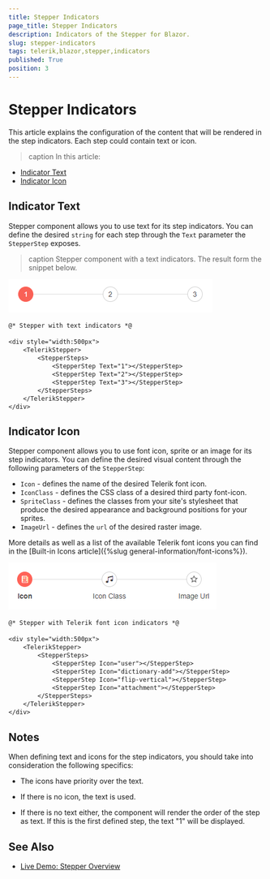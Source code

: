 ```yaml
---
title: Stepper Indicators
page_title: Stepper Indicators
description: Indicators of the Stepper for Blazor.
slug: stepper-indicators
tags: telerik,blazor,stepper,indicators
published: True
position: 3
---
```



# Stepper Indicators

This article explains the configuration of the content that will be rendered in the step indicators. Each step could contain text or icon.

>caption In this article:

* [Indicator Text](#indicator-text)
* [Indicator Icon](#indicator-icon)

## Indicator Text

Stepper component allows you to use text for its step indicators. You can define the desired `string` for each step through the `Text` parameter the `StepperStep` exposes.

>caption Stepper component with a text indicators. The result form the snippet below.

![Text Indicators](images/text-indicators-example.png)

````CSHTML
@* Stepper with text indicators *@

<div style="width:500px">
    <TelerikStepper>
        <StepperSteps>
            <StepperStep Text="1"></StepperStep>
            <StepperStep Text="2"></StepperStep>
            <StepperStep Text="3"></StepperStep>
        </StepperSteps>
    </TelerikStepper>
</div>
````

## Indicator Icon

Stepper component allows you to use font icon, sprite or an image for its step indicators. You can define the desired visual content through the following parameters of the `StepperStep`:

* `Icon` - defines the name of the desired Telerik font icon.
* `IconClass` - defines the CSS class of a desired third party font-icon.
* `SpriteClass` - defines the classes from your site's stylesheet that produce the desired appearance and background positions for your sprites.
* `ImageUrl` - defines the `url` of the desired raster image.

More details as well as a list of the available Telerik font icons you can find in the [Built-in Icons article]({%slug general-information/font-icons%}).

![Text Indicators](images/icon-indicators-example.png)

````CSHTML
@* Stepper with Telerik font icon indicators *@

<div style="width:500px">
    <TelerikStepper>
        <StepperSteps>
            <StepperStep Icon="user"></StepperStep>
            <StepperStep Icon="dictionary-add"></StepperStep>
            <StepperStep Icon="flip-vertical"></StepperStep>
            <StepperStep Icon="attachment"></StepperStep>
        </StepperSteps>
    </TelerikStepper>
</div>
````

## Notes

When defining text and icons for the step indicators, you should take into consideration the following specifics:

* The icons have priority over the text.

* If there is no icon, the text is used.

* If there is no text either, the component will render the order of the step as text. If this is the first defined step, the text "1" will be displayed.

## See Also

  * [Live Demo: Stepper Overview](https://demos.telerik.com/blazor-ui/stepper/overview)